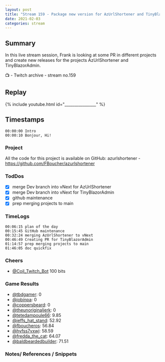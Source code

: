 ```yaml
---
layout: post
title: "Stream 159 - Package new version for AzUrlShortener and TinyBlazor Admin - GitHUb maintenance"
date: 2021-02-03
categories: stream
---
```


## Summary

In this live stream session, Frank is looking at some PR in different projects and create new releases for the projects AzUrlShortener and TinyBlazorAdmin. 

📺 - Twitch archive - stream no.159

## Replay

{% include youtube.html id="________________" %}
<br/><!--more-->


## Timestamps

    00:00:00 Intro
    00:00:10 Bonjour, Hi!


### Project

All the code for this project is available on GitHub: azurlshortener - https://github.com/FBoucher/azurlshortener

### TodDos

- [X] merge Dev branch into vNext for AzUrlShortener
- [X] merge Dev branch into vNext for TinyBlazorAdmin
- [X] github maintenance
- [X] prep merging projects to main

### TimeLogs

    00:06:15 plan of the day
    00:15:45 GitHub maintenance
    00:32:24 merging AzUrlShortener to vNext
    00:46:49 Creating PR for TinyBlazorAdmin
    01:14:57 prep merging projects to main
    01:46:05 doc quickfix

### Cheers

- [@Coil_Twitch_Bot](https://www.twitch.tv/Coil_Twitch_Bot)  100 bits

### Game Results

- [@tbdgamer](https://www.twitch.tv/tbdgamer): 0
- [@jobinpa](https://www.twitch.tv/jobinpa): 0
- [@coppersbeard](https://www.twitch.tv/coppersbeard): 0
- [@theunoriginaljerk](https://www.twitch.tv/theunoriginaljerk): 0
- [@tetedampoule66](https://www.twitch.tv/tetedampoule66): 9.85
- [@jeffs_hat_stand](https://www.twitch.tv/jeffs_hat_stand): 52.92
- [@fboucheros](https://www.twitch.tv/fboucheros): 56.84
- [@hyfss7vxwj](https://www.twitch.tv/hyfss7vxwj): 58.59
- [@fredda_the_cat](https://www.twitch.tv/fredda_the_cat): 64.07
- [@baldbeardedbuilder](https://www.twitch.tv/baldbeardedbuilder): 71.51

### Notes/ References / Snippets
